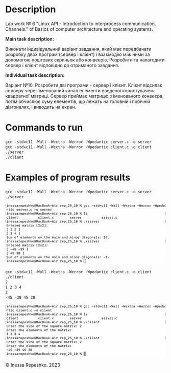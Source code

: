 # Description
Lab work № 6 "Linux API - Introduction to interprocess communication. Channels." of Basics of computer architecture and operating systems.

**Main task description:**

Виконати індивідуальний варіант завдання, який має передбачати розробку двох програм (сервер і клієнт) і взаємодію між ними за допомогою поштових скриньок або конвеєрів. 
Розробити та налагодити сервер і клієнт відповідно до отриманого завдання.

**Individual task description:**

Варіант №10.
Розробити дві програми - сервер і клієнт. Клієнт відсилає серверу через іменований канал елементи введеної користувачем квадратної матриці. Сервер приймає матрицю з іменованого конвеєра, потім обчислює суму елементів, що лежать на головній і побічній діагоналях, і виводить на екран.

# Commands to run
```
gcc -std=c11 -Wall -Wextra -Werror -Wpedantic server.c -o server
gcc -std=c11 -Wall -Wextra -Werror -Wpedantic client.c -o client
./server
./client
```

# Examples of program results
```
gcc -std=c11 -Wall -Wextra -Werror -Wpedantic server.c -o server
./server
```
![server](https://github.com/InessaRepeshko/basics-of-computer-architecture-and-operating-systems/blob/main/lab6/var10/screens/server.png)

```
gcc -std=c11 -Wall -Wextra -Werror -Wpedantic client.c -o client
./client
2
1 2 3 4
2
-45 -39 45 38
```
![client](https://github.com/InessaRepeshko/basics-of-computer-architecture-and-operating-systems/blob/main/lab6/var10/screens/client.png)

© Inessa Repeshko. 2023
